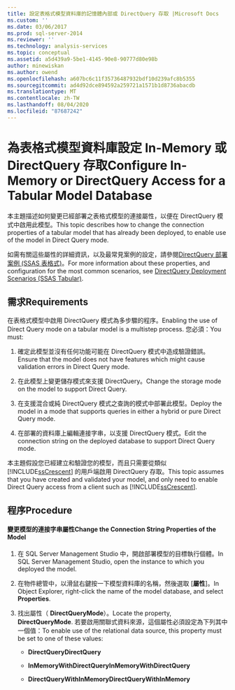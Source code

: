 ```yaml
---
title: 設定表格式模型資料庫的記憶體內部或 DirectQuery 存取 |Microsoft Docs
ms.custom: ''
ms.date: 03/06/2017
ms.prod: sql-server-2014
ms.reviewer: ''
ms.technology: analysis-services
ms.topic: conceptual
ms.assetid: a5d439a9-5be1-4145-90e8-90777d80e98b
author: minewiskan
ms.author: owend
ms.openlocfilehash: a607bc6c11f35736487932bdf10d239afc8b5355
ms.sourcegitcommit: ad4d92dce894592a259721a1571b1d8736abacdb
ms.translationtype: MT
ms.contentlocale: zh-TW
ms.lasthandoff: 08/04/2020
ms.locfileid: "87687242"
---
```

# <a name="configure-in-memory-or-directquery-access-for-a-tabular-model-database"></a><span data-ttu-id="93951-102">為表格式模型資料庫設定 In-Memory 或 DirectQuery 存取</span><span class="sxs-lookup"><span data-stu-id="93951-102">Configure In-Memory or DirectQuery Access for a Tabular Model Database</span></span>
  <span data-ttu-id="93951-103">本主題描述如何變更已經部署之表格式模型的連接屬性，以便在 DirectQuery 模式中啟用此模型。</span><span class="sxs-lookup"><span data-stu-id="93951-103">This topic describes how to change the connection properties of a tabular model that has already been deployed, to enable use of the model in Direct Query mode.</span></span>  
  
 <span data-ttu-id="93951-104">如需有關這些屬性的詳細資訊，以及最常見案例的設定，請參閱[DirectQuery 部署案例 &#40;SSAS 表格式&#41;](../directquery-deployment-scenarios-ssas-tabular.md)。</span><span class="sxs-lookup"><span data-stu-id="93951-104">For more information about these properties, and configuration for the most common scenarios, see [DirectQuery Deployment Scenarios &#40;SSAS Tabular&#41;](../directquery-deployment-scenarios-ssas-tabular.md).</span></span>  
  
## <a name="requirements"></a><span data-ttu-id="93951-105">需求</span><span class="sxs-lookup"><span data-stu-id="93951-105">Requirements</span></span>  
 <span data-ttu-id="93951-106">在表格式模型中啟用 DirectQuery 模式為多步驟的程序。</span><span class="sxs-lookup"><span data-stu-id="93951-106">Enabling the use of Direct Query mode on a tabular model is a multistep process.</span></span> <span data-ttu-id="93951-107">您必須：</span><span class="sxs-lookup"><span data-stu-id="93951-107">You must:</span></span>  
  
1.  <span data-ttu-id="93951-108">確定此模型並沒有任何功能可能在 DirectQuery 模式中造成驗證錯誤。</span><span class="sxs-lookup"><span data-stu-id="93951-108">Ensure that the model does not have features which might cause validation errors in Direct Query mode.</span></span>  
  
2.  <span data-ttu-id="93951-109">在此模型上變更儲存模式來支援 DirectQuery。</span><span class="sxs-lookup"><span data-stu-id="93951-109">Change the storage mode on the model to support Direct Query.</span></span>  
  
3.  <span data-ttu-id="93951-110">在支援混合或純 DirectQuery 模式之查詢的模式中部署此模型。</span><span class="sxs-lookup"><span data-stu-id="93951-110">Deploy the model in a mode that supports queries in either a hybrid or pure Direct Query mode.</span></span>  
  
4.  <span data-ttu-id="93951-111">在部署的資料庫上編輯連接字串，以支援 DirectQuery 模式。</span><span class="sxs-lookup"><span data-stu-id="93951-111">Edit the connection string on the deployed database to support Direct Query mode.</span></span>  
  
 <span data-ttu-id="93951-112">本主題假設您已經建立和驗證您的模型，而且只需要從類似 [!INCLUDE[ssCrescent](../../includes/sscrescent-md.md)] 的用戶端啟用 DirectQuery 存取。</span><span class="sxs-lookup"><span data-stu-id="93951-112">This topic assumes that you have created and validated your model, and only need to enable Direct Query access from a client such as [!INCLUDE[ssCrescent](../../includes/sscrescent-md.md)].</span></span>  
  
## <a name="procedure"></a><span data-ttu-id="93951-113">程序</span><span class="sxs-lookup"><span data-stu-id="93951-113">Procedure</span></span>  
  
#### <a name="change-the-connection-string-properties-of-the-model"></a><span data-ttu-id="93951-114">變更模型的連接字串屬性</span><span class="sxs-lookup"><span data-stu-id="93951-114">Change the Connection String Properties of the Model</span></span>  
  
1.  <span data-ttu-id="93951-115">在 SQL Server Management Studio 中，開啟部署模型的目標執行個體。</span><span class="sxs-lookup"><span data-stu-id="93951-115">In SQL Server Management Studio, open the instance to which you deployed the model.</span></span>  
  
2.  <span data-ttu-id="93951-116">在物件總管中，以滑鼠右鍵按一下模型資料庫的名稱，然後選取 [**屬性**]。</span><span class="sxs-lookup"><span data-stu-id="93951-116">In Object Explorer, right-click the name of the model database, and select **Properties**.</span></span>  
  
3.  <span data-ttu-id="93951-117">找出屬性（ **DirectQueryMode**）。</span><span class="sxs-lookup"><span data-stu-id="93951-117">Locate the property, **DirectQueryMode**.</span></span> <span data-ttu-id="93951-118">若要啟用關聯式資料來源，這個屬性必須設定為下列其中一個值：</span><span class="sxs-lookup"><span data-stu-id="93951-118">To enable use of the relational data source, this property must be set to one of these values:</span></span>  
  
    -   <span data-ttu-id="93951-119">**DirectQuery**</span><span class="sxs-lookup"><span data-stu-id="93951-119">**DirectQuery**</span></span>  
  
    -   <span data-ttu-id="93951-120">**InMemoryWithDirectQuery**</span><span class="sxs-lookup"><span data-stu-id="93951-120">**InMemoryWithDirectQuery**</span></span>  
  
    -   <span data-ttu-id="93951-121">**DirectQueryWithInMemory**</span><span class="sxs-lookup"><span data-stu-id="93951-121">**DirectQueryWithInMemory**</span></span>  
  
  
